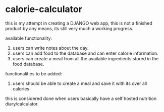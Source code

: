 # calorie-calculator

this is my attempt in creating a DJANGO web app, this is not a finished product by any means, its still very much a working progress.


available functionality:
1. users can write notes about the day.
2. users can add food to the database and can enter calorie information.
3. users can create a meal from all the available ingredients stored in the food database.

functionalities to be added:
1. users should be able to create a meal and save it with its over all calories

this is considered done when users basically have a self hosted nutrition diary/calculator. 
